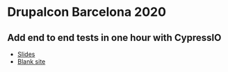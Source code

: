 # Drupalcon Barcelona 2020

## Add end to end tests in one hour with CypressIO

* [Slides](https://docs.google.com/presentation/d/1KunnazV_joHNLTrvfIi8iOMFnUnkwQcOMDOx6sYWe7Y/edit?usp=sharing)
* [Blank site](https://github.com/fjgarlin/drupalcon-barcelona-2020/blob/master/blank-site.sh)
